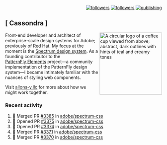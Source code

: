 <p align="right"><a rel="me" href="https://front-end.social/@castastrophe">
    <img alt="followers" title="Follow me on Mastodon" src="https://img.shields.io/mastodon/follow/109297102751309835?domain=https%3A%2F%2Ffront-end.social&label=Follow&logo=mastodon&logoColor=white&style=for-the-badge&labelColor=008080&color=006969"/></a>
  <a href="https://codepen.io/castastrophe/">
    <img alt="followers" title="Follow me on CodePen" src="https://img.shields.io/badge/23-1?color=640464&labelColor=7c007c&style=for-the-badge&logo=codepen&label=Follow"/></a>
<a href="https://castastrophe.medium.com/">
    <img alt="publishing" title="View articles on Medium" src="https://img.shields.io/badge/107-1?color=666&labelColor=444&label=subscribe&logo=medium&logoColor=white&style=for-the-badge"/></a>
</p>

## [&nbsp;Cassondra&nbsp;]

<img align="right" src="https://github-production-user-asset-6210df.s3.amazonaws.com/1840295/253016758-ba468774-1cd3-42c2-8f43-947b5eeb5edf.png" height="200" alt="A circular logo of a coffee cup viewed from above; abstract, dark outlines with hints of teal and creamy tones">

Front-end developer and architect of enterprise-scale design systems for Adobe; previously of Red Hat. My focus at the moment is the [Spectrum design system](https://github.com/adobe/spectrum-css). As a founding contributor to the [PatternFly&nbsp;Elements](https://github.com/patternfly/patternfly-elements) project&mdash;a community implementation of the PatternFly design system&mdash;I became intimately familiar with the nuances of styling web components.

Visit [allons-y.llc](http://allons-y.llc/) for more about how we might work together.

### Recent activity

<!--START_SECTION:activity-->
1. 🎉 Merged PR [#3385](https://github.com/adobe/spectrum-css/pull/3385) in [adobe/spectrum-css](https://github.com/adobe/spectrum-css)
2. 💪 Opened PR [#3375](https://github.com/adobe/spectrum-css/pull/3375) in [adobe/spectrum-css](https://github.com/adobe/spectrum-css)
3. 💪 Opened PR [#3374](https://github.com/adobe/spectrum-css/pull/3374) in [adobe/spectrum-css](https://github.com/adobe/spectrum-css)
4. 🎉 Merged PR [#3371](https://github.com/adobe/spectrum-css/pull/3371) in [adobe/spectrum-css](https://github.com/adobe/spectrum-css)
5. 🎉 Merged PR [#3370](https://github.com/adobe/spectrum-css/pull/3370) in [adobe/spectrum-css](https://github.com/adobe/spectrum-css)
<!--END_SECTION:activity-->
